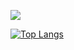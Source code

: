 ![](https://komarev.com/ghpvc/?username=scottse101)

[![Top Langs](https://github-readme-stats.vercel.app/api/top-langs/?username=scottse101&layout=compact&langs_count=12)](https://github.com/anuraghazra/github-readme-stats)

<!--
**scottse101/scottse101** is a ✨ _special_ ✨ repository because its `README.md` (this file) appears on your GitHub profile.

Here are some ideas to get you started:

- 🔭 I’m currently working on ...
- 🌱 I’m currently learning ...
- 👯 I’m looking to collaborate on ...
- 🤔 I’m looking for help with ...
- 💬 Ask me about ...
- 📫 How to reach me: ...
- 😄 Pronouns: ...
- ⚡ Fun fact: ...
-->
